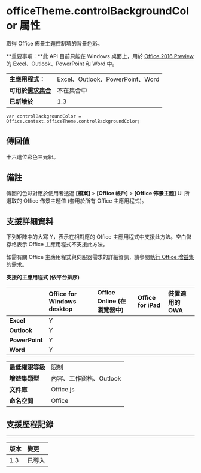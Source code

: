 
# <a name="officetheme.controlbackgroundcolor-property"></a>officeTheme.controlBackgroundColor 屬性
取得 Office 佈景主題控制項的背景色彩。

 **重要事項：**此 API 目前只能在 Windows 桌面上，用於 [Office 2016 Preview](https://products.office.com/en-us/office-2016-preview) 的 Excel、Outlook、PowerPoint 和 Word 中。



|||
|:-----|:-----|
|**主應用程式︰**|Excel、Outlook、PowerPoint、Word|
|**可用於[需求集合](../../docs/overview/specify-office-hosts-and-api-requirements.md)**|不在集合中|
|**已新增於**|1.3|

```
var controlBackgroundColor = Office.context.officeTheme.controlBackgroundColor;
```


## <a name="return-value"></a>傳回值

十六進位彩色三元組。


## <a name="remarks"></a>備註

傳回的色彩對應於使用者透過 **[檔案]**  >  **[Office 帳戶]**  >  **[Office 佈景主題]** UI 所選取的 Office 佈景主題值 (套用於所有 Office 主應用程式)。


## <a name="support-details"></a>支援詳細資料


下列矩陣中的大寫 Y，表示在相對應的 Office 主應用程式中支援此方法。空白儲存格表示 Office 主應用程式不支援此方法。

如需有關 Office 主應用程式與伺服器需求的詳細資訊，請參閱[執行 Office 增益集的需求](../../docs/overview/requirements-for-running-office-add-ins.md)。


**支援的主應用程式 (依平台排序)**


||**Office for Windows desktop**|**Office Online (在瀏覽器中)**|**Office for iPad**|**裝置適用的 OWA**|
|:-----|:-----|:-----|:-----|:-----|
|**Excel**|Y||||
|**Outlook**|Y||||
|**PowerPoint**|Y||||
|**Word**|Y||||

|||
|:-----|:-----|
|**最低權限等級**|[限制](../../docs/develop/requesting-permissions-for-api-use-in-content-and-task-pane-add-ins.md)|
|**增益集類型**|內容、工作窗格、Outlook|
|**文件庫**|Office.js|
|**命名空間**|Office|

## <a name="support-history"></a>支援歷程記錄



****


|**版本**|**變更**|
|:-----|:-----|
|1.3|已導入|
